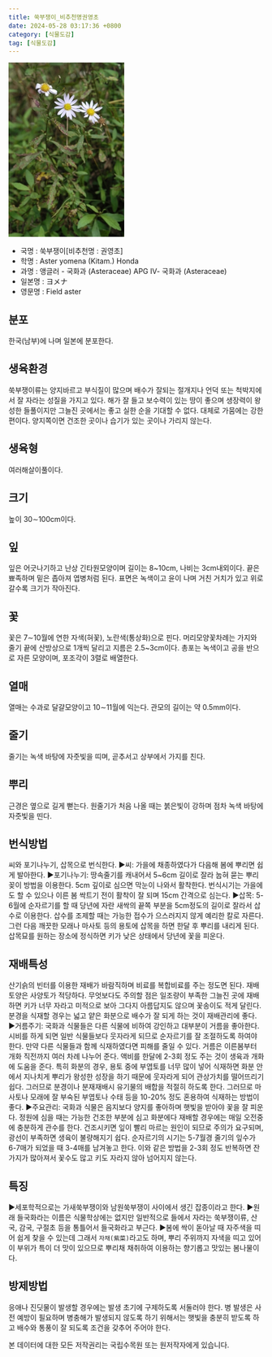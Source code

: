 ```yaml
---
title: 쑥부쟁이_비추천명권영초
date: 2024-05-28 03:17:36 +0800
category: [식물도감]
tag: [식물도감]
---
```




![쑥부쟁이[비추천명 : 권영초]](/assets/img/fileUpload/plants/basic/Compositae/Aster/8101/8101_1_th2.JPG)
- 국명 : 쑥부쟁이[비추천명 : 권영초]
- 학명 : Aster yomena (Kitam.) Honda
- 과명 : 앵글러 - 국화과 (Asteraceae) APG Ⅳ- 국화과 (Asteraceae)
- 일본명 : ヨメナ
- 영문명 : Field aster


## 분포
한국(남부)에 나며 일본에 분포한다. 
## 생육환경
쑥부쟁이류는 양지바르고 부식질이 많으며 배수가 잘되는 절개지나 언덕 또는 척박지에서 잘 자라는 성질을 가지고 있다. 해가 잘 들고 보수력이 있는 땅이 좋으며 생장력이 왕성한 들풀이지만 그늘진 곳에서는 좋고 실한 순을 기대할 수 없다. 대체로 가뭄에는 강한 편이다. 양지쪽이면 건조한 곳이나 습기가 있는 곳이나 가리지 않는다.
## 생육형
여러해살이풀이다.
## 크기
높이 30∼100cm이다.
## 잎
잎은 어긋나기하고 난상 긴타원모양이며 길이는 8~10cm, 나비는 3cm내외이다. 끝은 뾰족하며 밑은 좁아져 엽병처럼 된다. 표면은 녹색이고 윤이 나며 거친 거치가 있고 위로 갈수록 크기가 작아진다.
## 꽃
꽃은 7∼10월에 연한 자색(혀꽃), 노란색(통상화)으로 핀다. 머리모양꽃차례는 가지와 줄기 끝에 산방상으로 1개씩 달리고 지름은 2.5~3cm이다. 총포는 녹색이고 공을 반으로 자른 모양이며, 포조각이 3렬로 배열한다.
## 열매
열매는 수과로 달걀모양이고 10∼11월에 익는다. 관모의 길이는 약 0.5mm이다. 
## 줄기
줄기는 녹색 바탕에 자줏빛을 띠며, 곧추서고 상부에서 가지를 친다.
## 뿌리
근경은 옆으로 길게 뻗는다. 원줄기가 처음 나올 때는 붉은빛이 강하며 점차 녹색 바탕에 자줏빛을 띤다. 
## 번식방법
씨와 포기나누기, 삽목으로 번식한다.
▶씨: 가을에 채종하였다가 다음해 봄에 뿌리면 쉽게 발아한다.
▶포기나누기: 땅속줄기를 캐내어서 5~6cm 길이로 잘라 눕혀 묻는 뿌리꽂이 방법을 이용한다. 5cm 깊이로 심으면 막눈이 나와서 활착한다. 번식시기는 가을에도 할 수 있으나 이른 봄 싹트기 전이 활착이 잘 되며 15cm 간격으로 심는다.
▶삽목: 5-6월에 순자르기를 할 때 당년에 자란 새싹의 끝쪽 부분을 5cm정도의 길이로 잘라서 삽수로 이용한다. 삽수를 조제할 때는 가능한 접수가 으스러지지 않게 예리한 칼로 자른다. 그런 다음 깨끗한 모래나 마사토 등의 용토에 삽목을 하면 한달 후 뿌리를 내리게 된다. 삽목묘를 원하는 장소에 정식하면 키가 낮은 상태에서 당년에 꽃을 피운다.
## 재배특성
산기슭의 빈터를 이용한 재배가 바람직하며 비료를 복합비료를 주는 정도면 된다. 재배토양은 사양토가 적당하다. 무엇보다도 주의할 점은 일조량이 부족한 그늘진 곳에 재배하면 키가 너무 자라고 미적으로 보아 그다지 아름답지도 않으며 꽃송이도 적게 달린다. 분경을 식재할 경우는 넓고 얕은 화분으로 배수가 잘 되게 하는 것이 재배관리에 좋다.
▶거름주기: 국화과 식물들은 다른 식물에 비하여 강인하고 대부분이 거름을 좋아한다. 시비를 하게 되면 일반 식물들보다 웃자라게 되므로 순자르기를 잘 조절하도록 하여야 한다. 만약 다른 식물들과 함께 식재하였다면 피해를 줄일 수 있다.  거름은 이른봄부터 개화 직전까지 여러 차례 나누어 준다. 액비를 한달에 2-3회 정도 주는 것이 생육과 개화에 도움을 준다. 특히 화분의 경우, 용토 중에 부엽토를 너무 많이 넣어 식재하면 화분 안에서 지나치게 뿌리가 왕성한 성장을 하기 때문에 웃자라게 되어 관상가치를 떨어뜨리기 쉽다. 그러므로 분경이나 분재재배시 유기물의 배합을 적절히 하도록 한다. 그러므로 마사토나 모래에 잘 부숙된 부엽토나 수태 등을 10-20% 정도 혼용하여 식재하는 방법이 좋다.
▶주요관리: 국화과 식물은 음지보다 양지를 좋아하며 햇빛을 받아야 꽃을 잘 피운다. 정원에 심을 때는 가능한 건조한 부분에 심고 화분에다 재배할 경우에는 매일 오전중에 충분하게 관수를 한다. 건조시키면 잎이 빨리 마르는 원인이 되므로 주의가 요구되며, 광선이 부족하면 생육이 불량해지기 쉽다. 순자르기의 시기는 5-7월경 줄기의 잎수가 6-7매가 되었을 때 3-4매를 남겨놓고 한다. 이와 같은 방법을 2-3회 정도 반복하면 잔가지가 많아져서 꽃수도 많고 키도 자라지 않아 넘어지지 않는다.
## 특징
▶세포학적으로는 가새쑥부쟁이와 남원쑥부쟁이 사이에서 생긴 잡종이라고 한다. 
▶원래 들국화라는 이름은 식물학상에는 없지만 일반적으로 들에서 자라는 쑥부쟁이류, 산국, 감국, 구절초 등을 통틀어서 들국화라고 부근다. 
▶봄에 싹이 돋아날 때 자주색을 띠어 쉽게 찾을 수 있는데 그래서 `자채(紫菜)`라고도 하며, 뿌리 주위까지 자색을 띠고 있어 이 부위가 특이 더 맛이 있으므로 뿌리채 채취하여 이용하는 향기롭고 맛있는 봄나물이다.
## 방제방법
응애나 진딧물이 발생할 경우에는 발생 초기에 구제하도록 서둘러야 한다. 병 발생은 사전 예방이 필요하며 병충해가 발생되지 않도록 하기 위해서는 햇빛을 충분히 받도록 하고 배수와 통풍이 잘 되도록 조건을 갖추어 주어야 한다.






본 데이터에 대한 모든 저작권리는 국립수목원 또는 원저작자에게 있습니다.
